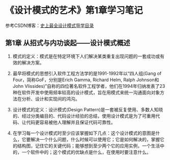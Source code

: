# 《设计模式的艺术》第1章学习笔记

参考CSDN博客：[史上最全设计模式导学目录](https://blog.csdn.net/LoveLion/article/details/17517213)

## 第1章 从招式与内功谈起——设计模式概述

1. 模式的定义：模式是在特定环境下人们解决某类重复出现问题的一套成功或有效的解决方案。

2. 最早将模式的思想引入软件工程方法学的是1991-1992年以“四人组(Gang of Four，简称GoF，分别是Erich Gamma, Richard Helm, Ralph Johnson和John Vlissides)”自称的四位著名软件工程学者，他们在1994年归纳发表了23种在软件开发中使用频率较高的设计模式，旨在用模式来统一沟通面向对象方法在分析、设计和实现间的鸿沟。

3. 设计模式的定义：设计模式(Design Pattern)是一套被反复使用、多数人知晓的、经过分类编目的、代码设计经验的总结，使用设计模式是为了可重用代码、让代码更容易被他人理解并且保证代码可靠性。

4. 在学习每一个设计模式时至少应该掌握如下几点：这个设计模式的意图是什么，它要解决一个什么问题，什么时候可以使用它；它是如何解决的，掌握它的结构图，记住它的关键代码；能够想到至少两个它的应用实例，一个生活中的，一个软件中的；这个模式的优缺点是什么，在使用时要注意什么。
